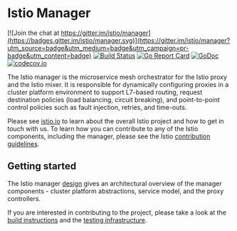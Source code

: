 # Istio Manager #

[![Join the chat at https://gitter.im/istio/manager](https://badges.gitter.im/istio/manager.svg)](https://gitter.im/istio/manager?utm_source=badge&utm_medium=badge&utm_campaign=pr-badge&utm_content=badge)
[![Build Status](https://testing.istio.io/buildStatus/icon?job=manager/postsubmit)](https://testing.istio.io/job/manager/)
[![Go Report Card](https://goreportcard.com/badge/github.com/istio/manager)](https://goreportcard.com/report/github.com/istio/manager)
[![GoDoc](https://godoc.org/github.com/istio/manager?status.svg)](https://godoc.org/github.com/istio/manager)
[![codecov.io](https://codecov.io/github/istio/manager/coverage.svg?branch=master)](https://codecov.io/github/istio/manager?branch=master)

The Istio manager is the microservice mesh orchestrator for the Istio proxy and the Istio mixer. It is responsible for dynamically
configuring proxies in a cluster 
platform environment to support L7-based routing, request destination policies (load balancing, circuit breaking), and point-to-point
control policies such as fault injection, retries, and time-outs.

Please see [istio.io](https://istio.io)
to learn about the overall Istio project and how to get in touch with us. To learn how you can
contribute to any of the Istio components, including the manager, please 
see the Istio [contribution guidelines](https://github.com/istio/istio/blob/master/CONTRIBUTING.md).

## Getting started

The Istio manager [design](doc/design.md) gives an architectural overview of the manager components - cluster platform abstractions, service model, and the 
proxy controllers.

If you are interested in contributing to the project, please take a look at the [build instructions](doc/build.md) and the [testing infrastructure](doc/testing.md).
